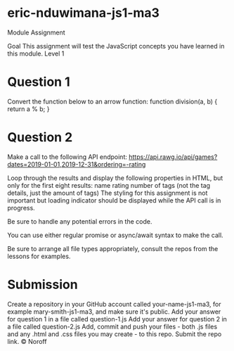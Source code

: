 # eric-nduwimana-js1-ma3

Module Assignment

Goal
This assignment will test the JavaScript concepts you have learned in this module.
Level 1


# Question 1

Convert the function below to an arrow function:
function division(a, b) {    
    return a % b;
}

# Question 2

Make a call to the following API endpoint:
https://api.rawg.io/api/games?dates=2019-01-01,2019-12-31&ordering=-rating

Loop through the results and display the following properties in HTML, but only for the first eight results:
name
rating
number of tags (not the tag details, just the amount of tags)
The styling for this assignment is not important but loading indicator should be displayed while the API call is in progress.

Be sure to handle any potential errors in the code.

You can use either regular promise or async/await syntax to make the call.

Be sure to arrange all file types appropriately, consult the repos from the lessons for examples.

# Submission

Create a repository in your GitHub account called your-name-js1-ma3, for example mary-smith-js1-ma3, and make sure it's public.
Add your answer for question 1 in a file called question-1.js
Add your answer for question 2 in a file called question-2.js
Add, commit and push your files - both .js files and any .html and .css files you may create - to this repo.
Submit the repo link.
© Noroff